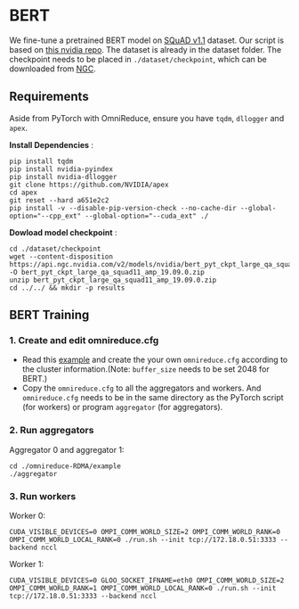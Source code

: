 # BERT
We fine-tune a pretrained BERT model on [SQuAD v1.1](https://rajpurkar.github.io/SQuAD-explorer/) dataset. Our script is based on [this nvidia repo](https://github.com/NVIDIA/DeepLearningExamples/tree/master/PyTorch/LanguageModeling/BERT). The dataset is already in the dataset folder. The checkpoint needs to be placed in `./dataset/checkpoint`, which can be downloaded from [NGC](https://ngc.nvidia.com/catalog/models/nvidia:bert_pyt_ckpt_large_qa_squad11_amp/files).

## Requirements
Aside from PyTorch with OmniReduce, ensure you have `tqdm`, `dllogger` and `apex`.

**Install Dependencies** :

    pip install tqdm
    pip install nvidia-pyindex
    pip install nvidia-dllogger
    git clone https://github.com/NVIDIA/apex
    cd apex
    git reset --hard a651e2c2
    pip install -v --disable-pip-version-check --no-cache-dir --global-option="--cpp_ext" --global-option="--cuda_ext" ./

**Dowload model checkpoint** :

    cd ./dataset/checkpoint
    wget --content-disposition https://api.ngc.nvidia.com/v2/models/nvidia/bert_pyt_ckpt_large_qa_squad11_amp/versions/19.09.0/zip -O bert_pyt_ckpt_large_qa_squad11_amp_19.09.0.zip
    unzip bert_pyt_ckpt_large_qa_squad11_amp_19.09.0.zip
    cd ../../ && mkdir -p results

## BERT Training
### 1. Create and edit omnireduce.cfg
- Read this [example](https://github.com/sands-lab/omnireduce/tree/master/omnireduce-RDMA/example) and create the your own `omnireduce.cfg` according to the cluster information.(Note: `buffer_size` needs to be set 2048 for BERT.)
- Copy the `omnireduce.cfg` to all the aggregators and workers. And `omnireduce.cfg` needs to be in the same directory as the PyTorch script (for workers) or program `aggregator` (for aggregators).
### 2. Run aggregators
Aggregator 0 and aggregator 1:

    cd ./omnireduce-RDMA/example
    ./aggregator

### 3. Run workers
Worker 0:

    CUDA_VISIBLE_DEVICES=0 OMPI_COMM_WORLD_SIZE=2 OMPI_COMM_WORLD_RANK=0 OMPI_COMM_WORLD_LOCAL_RANK=0 ./run.sh --init tcp://172.18.0.51:3333 --backend nccl 

Worker 1:

    CUDA_VISIBLE_DEVICES=0 GLOO_SOCKET_IFNAME=eth0 OMPI_COMM_WORLD_SIZE=2 OMPI_COMM_WORLD_RANK=1 OMPI_COMM_WORLD_LOCAL_RANK=0 ./run.sh --init tcp://172.18.0.51:3333 --backend nccl

